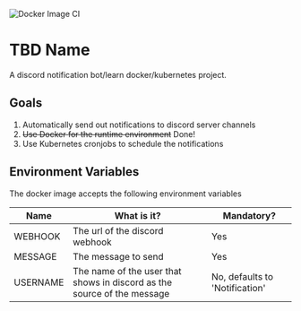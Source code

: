 ![Docker Image CI](https://github.com/mdlopresti/scheduled_discord_messages/workflows/Docker%20Image%20CI/badge.svg)

# TBD Name

A discord notification bot/learn docker/kubernetes project.

## Goals

1. Automatically send out notifications to discord server channels
2. ~~Use Docker for the runtime environment~~ Done!
3. Use Kubernetes cronjobs to schedule the notifications

## Environment Variables

The docker image accepts the following environment variables

| Name     | What is it?                                                             | Mandatory?                     |
| -------- | ----------------------------------------------------------------------- | ------------------------------ |
| WEBHOOK  | The url of the discord webhook                                          | Yes                            |
| MESSAGE  | The message to send                                                     | Yes                            |
| USERNAME | The name of the user that shows in discord as the source of the message | No, defaults to 'Notification' |